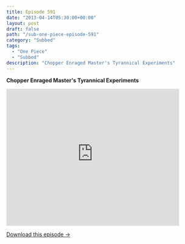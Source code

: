 ```yaml
---
title: Episode 591
date: "2013-04-14T05:30:00+00:00"
layout: post
draft: false
path: "/sub-one-piece-episode-591"
category: "Subbed"
tags:
  - "One Piece"
  - "Subbed"
description: "Chopper Enraged Master's Tyrannical Experiments"
---
```


**Chopper Enraged Master's Tyrannical Experiments**

<iframe width="640" height="360" src="https://www.rapidvideo.com/e/G6FRPFMRPR" frameborder="0" marginwidth=0 marginheight=0 scrolling=no allowfullscreen style="max-width:90%;"></iframe>

<a href="http://ouo.io/qs/eCodkFEQ?s=https://www.rapidvideo.com/d/G6FRPFMRPR" class="styled_a">Download this episode →</a>

